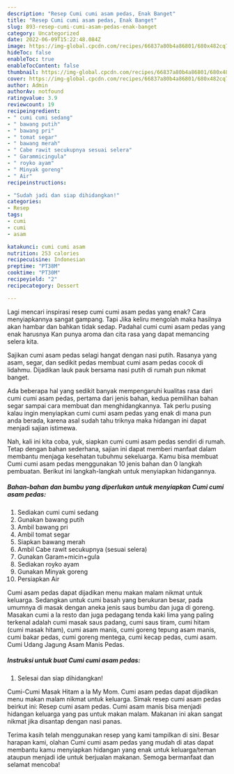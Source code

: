 ```yaml
---
description: "Resep Cumi cumi asam pedas, Enak Banget"
title: "Resep Cumi cumi asam pedas, Enak Banget"
slug: 893-resep-cumi-cumi-asam-pedas-enak-banget
category: Uncategorized
date: 2022-06-09T15:22:48.084Z
image: https://img-global.cpcdn.com/recipes/66837a80b4a86801/680x482cq70/cumi-cumi-asam-pedas-foto-resep-utama.jpg
hideToc: false
enableToc: true
enableTocContent: false
thumbnail: https://img-global.cpcdn.com/recipes/66837a80b4a86801/680x482cq70/cumi-cumi-asam-pedas-foto-resep-utama.jpg
cover: https://img-global.cpcdn.com/recipes/66837a80b4a86801/680x482cq70/cumi-cumi-asam-pedas-foto-resep-utama.jpg
author: Admin
authorAv: notfound
ratingvalue: 3.9
reviewcount: 19
recipeingredient:
- " cumi cumi sedang"
- " bawang putih"
- " bawang pri"
- " tomat segar"
- " bawang merah"
- " Cabe rawit secukupnya sesuai selera"
- " Garammicingula"
- " royko ayam"
- " Minyak goreng"
- " Air"
recipeinstructions:

- "Sudah jadi dan siap dihidangkan!"
categories:
- Resep
tags:
- cumi
- cumi
- asam

katakunci: cumi cumi asam 
nutrition: 253 calories
recipecuisine: Indonesian
preptime: "PT38M"
cooktime: "PT30M"
recipeyield: "2"
recipecategory: Dessert

---
```



Lagi mencari inspirasi resep cumi cumi asam pedas yang enak? Cara menyiapkannya sangat gampang. Tapi Jika keliru mengolah maka hasilnya akan hambar dan bahkan tidak sedap. Padahal cumi cumi asam pedas yang enak harusnya Kan punya aroma dan cita rasa yang dapat memancing selera kita.


Sajikan cumi asam pedas selagi hangat dengan nasi putih. Rasanya yang asam, segar, dan sedikit pedas membuat cumi asam pedas cocok di lidahmu. Dijadikan lauk pauk bersama nasi putih di rumah pun nikmat banget.

Ada beberapa hal yang sedikit banyak mempengaruhi kualitas rasa dari cumi cumi asam pedas, pertama dari jenis bahan, kedua pemilihan bahan segar sampai cara membuat dan menghidangkannya. Tak perlu pusing kalau ingin menyiapkan cumi cumi asam pedas yang enak di mana pun anda berada, karena asal sudah tahu triknya maka hidangan ini dapat menjadi sajian istimewa.


Nah, kali ini kita coba, yuk, siapkan cumi cumi asam pedas sendiri di rumah. Tetap dengan bahan sederhana, sajian ini dapat memberi manfaat dalam membantu menjaga kesehatan tubuhmu sekeluarga. Kamu bisa membuat Cumi cumi asam pedas menggunakan 10 jenis bahan dan 0 langkah pembuatan. Berikut ini langkah-langkah untuk menyiapkan hidangannya.

<!--inarticleads1-->

##### Bahan-bahan dan bumbu yang diperlukan untuk menyiapkan Cumi cumi asam pedas:

1. Sediakan  cumi cumi sedang
1. Gunakan  bawang putih
1. Ambil  bawang pri
1. Ambil  tomat segar
1. Siapkan  bawang merah
1. Ambil  Cabe rawit secukupnya (sesuai selera)
1. Gunakan  Garam+micin+gula
1. Sediakan  royko ayam
1. Gunakan  Minyak goreng
1. Persiapkan  Air


Cumi asam pedas dapat dijadikan menu makan malam nikmat untuk keluarga. Sedangkan untuk cumi basah yang berukuran besar, pada umumnya di masak dengan aneka jenis saus bumbu dan juga di goreng. Masakan cumi a la resto dan juga pedagang tenda kaki lima yang paling terkenal adalah cumi masak saus padang, cumi saus tiram, cumi hitam (cumi masak hitam), cumi asam manis, cumi goreng tepung asam manis, cumi bakar pedas, cumi goreng mentega, cumi kecap pedas, cumi asam. Cumi Udang Jagung Asam Manis Pedas. 

<!--inarticleads2-->

##### Instruksi untuk buat Cumi cumi asam pedas:


1. Selesai dan siap dihidangkan!

Cumi-Cumi Masak Hitam a la My Mom. Cumi asam pedas dapat dijadikan menu makan malam nikmat untuk keluarga. Simak resep cumi asam pedas beirkut ini: Resep cumi asam pedas. Cumi asam manis bisa menjadi hidangan keluarga yang pas untuk makan malam. Makanan ini akan sangat nikmat jika disantap dengan nasi panas. 

Terima kasih telah menggunakan resep yang kami tampilkan di sini. Besar harapan kami, olahan Cumi cumi asam pedas yang mudah di atas dapat membantu kamu menyiapkan hidangan yang enak untuk keluarga/teman ataupun menjadi ide untuk berjualan makanan. Semoga bermanfaat dan selamat mencoba!
